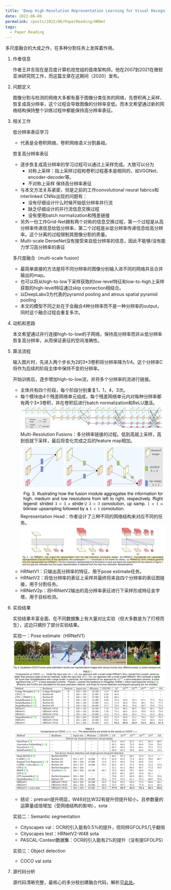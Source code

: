 ```yaml
---
title: 'Deep High-Resolution Representation Learning for Visual Recognition 论文笔记'
date: 2022-06-08
permalink: /posts/2022/06/PaperReading/HRNet
tags:
  - Paper Reading
---
```


多尺度融合的大成之作，在多种分割任务上发挥着作用。

1. 作者信息
    
   作者王井东现在是百度计算机视觉组的首席架构师。他在2007到2021在微软亚洲研究院工作，而这篇文章在这期间（2020）发布。


2. 问题定义

    图像分割与检测的网络大多都有基于图像分类任务的网络，先卷积再上采样、恢复成高分辨率，这个过程会导致图像的分辨率变低。而本文希望通过新的网络结构保持整个训练过程中都能保持高分辨率表征。


3. 相关工作

    低分辨率表征学习
    - 代表是全卷积网络，卷积网络语义分割鼻祖。

    恢复高分辨率表征
    - 逐步恢复成高分辨率的学习过程可以通过上采样完成。大致可以分为
      - 对称上采样：指上采样过程和卷积过程基本是相同的，如VGGNet、encoder-decoder等。
      - 不对称上采样
    保持高分辨率表征
    - 与本文方法关系紧密，但是之前的工作convolutional neural fabrics和interlinked CNNs出现的问题有：
      - 没有仔细设计什么时候开始低分辨率并行流
      - 缺乏仔细设计的并行流信息交换过程
      - 没有使用batch normalization和残差链接
    - 另外一份工作Grid-Net拥有两个对称的信息交换过程，第一个过程是从高分辨率传递信息给低分辨率，第二个过程是从低分辨率传递信息给高分辨率。这个分离的过程限制其图像分割的质量。
    - Multi-scale DenseNet没有接受来自低分辨率的信息，因此不能够/没有能力学习高分辨率的表征

    多尺度融合（multi-scale fusion)
    - 最简单直接的方法是将不同分辨率的图像分别输入进不同的网络并且合并输出的map。
    - 也可以将从high-to-low下采样获取的low-level特征和low-to-high上采样获取的high-level特征通过skip connection相结合。
    - 以DeepLabv3为代表的pyramid pooling and atrous spatial pyramid pooling
    - 本文的模型不同之处在于会融合4种分辨率而不是一种分辨率的output，同时这个融合过程会重复多次。


4. 动机和思路

    本文希望通过并行连接high-to-low的子网络，保持高分辨率而非从低分辨率恢复高分辨率，从而保证表征的空间准确性。


5. 算法流程

    输入图片时，先进入两个步长为2的3*3卷积将分辨率降为1/4。这个分辨率C将作为后续的阶段主体中保持不变的分辨率。

    开始训练后，逐步增加high-to-low流，并将多个分辨率的流进行链接。
    - 主体共有四个阶段，每个阶段分别重复1，1，4，3次。
    - 每个模块由4个残差网络单元组成，每个残差网络单元内对每种分辨率都有两个3*3卷积，并在卷积后进行batch normalization和ReLU激活。
    ![avatar](https://github.com/MRTater/MRTater.github.io/raw/master/_posts/PaperReading-Image/HRNet/algorithm1.png)
    Multi-Resolution Fusions：多分辨率链接的过程。低到高就上采样，高到低就下采样，最后将变化完成之后的feature map相加。
    ![avatar](https://github.com/MRTater/MRTater.github.io/raw/master/_posts/PaperReading-Image/HRNet/algorithm2.png)
    Representation Head：作者设计了三种不同的网络结构来对应不同的任务。
    ![avatar](https://github.com/MRTater/MRTater.github.io/raw/master/_posts/PaperReading-Image/HRNet/algorithm3.png)
    - HRNetV1：只输出高分辨率的特征，用于pose estimate任务。
    - HRNetV2：将低分辨率的表征上采样并最终将来自四个分辨率的表征图链接，用于分割任务。
    - HRNetV2p：将HRNetV2输出的高分辨率表征进行下采样形成特征金字塔，用于目标检测。

6. 实验结果

    实验结果丰富全面、在不同数据集上有大量对比实验（但大多数是为了打榜而生），这边只摘抄了部分实验结果。

    实验一：Pose estimate（HRNetV1）
    ![avatar](https://github.com/MRTater/MRTater.github.io/raw/master/_posts/PaperReading-Image/HRNet/exp1.png)
    ![avatar](https://github.com/MRTater/MRTater.github.io/raw/master/_posts/PaperReading-Image/HRNet/exp2.png)
    - 结论：pretrain提升明显，W48对比W32有提升但提升较小，且参数量的运算量成倍增加（受网络结构的影响），sota

    实验二：Semantic segmentation
    - Cityscapes val：OCR的引入能有0.5%的提升，但同样GFOLPS几乎翻倍
    - Cityscapes test：HRNetV2-W48 sota
    - PASCAL-Context数据集：OCR的引入能有2%的提升（没有提GFOLPS）

    实验三：Object detection

    - COCO val sota


7. 源代码分析

    源代码清晰完整，最核心的多分枝创建融合代码，解析见[此处](https://www.jianshu.com/p/7e55b80614a7)。
